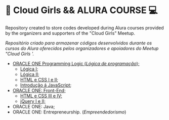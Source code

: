 # :girl: Cloud Girls && ALURA COURSE :computer:

Repository created to store codes developed during Alura courses provided by the organizers and supporters of the "Cloud Girls" Meetup. 

_Repositório criado para armazenar códigos desenvolvidos durante os cursos do Alura oferecidos pelos organizadores e apoiadores do Meetup "Cloud Girls '._

* [ORACLE ONE Programming Logic (_Lógica de programação_);](https://github.com/joelmaregina/Alura-Couse/tree/master/logicaDeProgramacao)
  * [Lógica I](https://github.com/joelmaregina/Alura-Couse/tree/master/logicaDeProgramacao/L%C3%B3gica%20I);
  * [Lógica II](https://github.com/joelmaregina/Alura-Couse/tree/master/logicaDeProgramacao/L%C3%B3gica%20II);
  * [HTML e CSS I e II](https://github.com/joelmaregina/Alura-Couse/tree/master/logicaDeProgramacao/HTML%20e%20CSS%20-%201%20e%202);
  * [Introdução á JavaScript](https://github.com/joelmaregina/Alura-Couse/tree/master/logicaDeProgramacao/introducao-javascript);
* [ORACLE ONE: Front-End;](https://github.com/joelmaregina/Cloud-Girls-And-Alura-Courses/tree/master/FrontEnd)
  * [HTML e CSS III e IV;](https://github.com/joelmaregina/Cloud-Girls-And-Alura-Courses/tree/master/FrontEnd/HTML%20e%20CSS%20-%204%20e%205)
  * [jQuery I e II;](https://github.com/joelmaregina/Cloud-Girls-And-Alura-Courses/tree/master/FrontEnd/jQuery%20-%201%20e%202)
* ORACLE ONE: Java;
* ORACLE ONE: Entrepreneurship. (_Empreendedorismo_)
